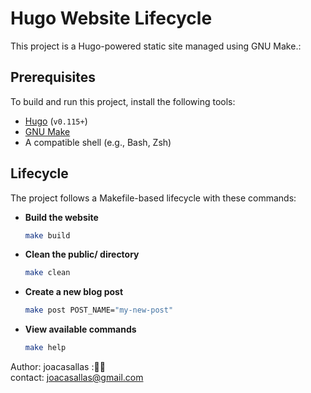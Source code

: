 # Hugo Website Lifecycle  

This project is a Hugo-powered static site managed using GNU Make.:  

## Prerequisites  

To build and run this project, install the following tools:  

- [Hugo](https://gohugo.io/) (`v0.115+`)  
- [GNU Make](https://www.gnu.org/software/make/)  
- A compatible shell (e.g., Bash, Zsh)  


## Lifecycle  

The project follows a Makefile-based lifecycle with these commands:  

- **Build the website**  
  ```sh
  make build  

- **Clean the public/ directory**  
  ```sh
  make clean  

- **Create a new blog post**  
  ```sh
  make post POST_NAME="my-new-post"  
  
- **View available commands**  
  ```sh
  make help  


Author:  joacasallas :🙋‍♀️  
contact:  [joacasallas@gmail.com](mailto:joacasallas@gmail.com)
